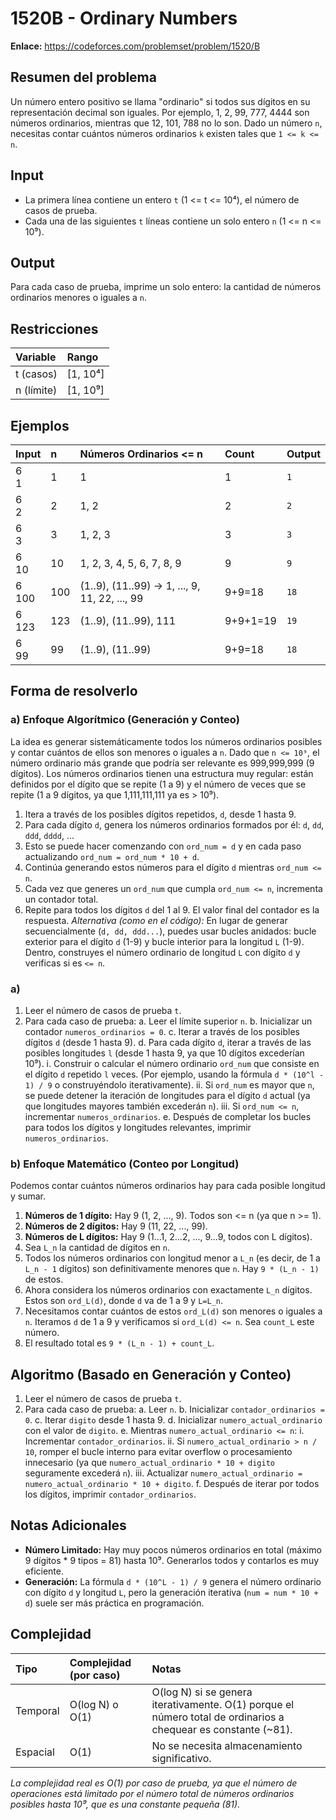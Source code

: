# 1520B - Ordinary Numbers

**Enlace:** https://codeforces.com/problemset/problem/1520/B

## Resumen del problema
Un número entero positivo se llama "ordinario" si todos sus dígitos en su representación decimal son iguales. Por ejemplo, 1, 2, 99, 777, 4444 son números ordinarios, mientras que 12, 101, 788 no lo son. Dado un número `n`, necesitas contar cuántos números ordinarios `k` existen tales que `1 <= k <= n`.

## Input
-   La primera línea contiene un entero `t` (1 <= t <= 10⁴), el número de casos de prueba.
-   Cada una de las siguientes `t` líneas contiene un solo entero `n` (1 <= n <= 10⁹).

## Output
Para cada caso de prueba, imprime un solo entero: la cantidad de números ordinarios menores o iguales a `n`.

## Restricciones

| Variable      | Rango      |
| :------------ | :--------- |
| t (casos)     | [1, 10⁴]   |
| n (límite)    | [1, 10⁹]   |

## Ejemplos

| Input    | n     | Números Ordinarios <= n                               | Count | Output |
| :------- | :---- | :---------------------------------------------------- | :---- | :----- |
| 6 <br> 1  | 1     | 1                                                   | 1     | `1`    |
| 6 <br> 2  | 2     | 1, 2                                                | 2     | `2`    |
| 6 <br> 3  | 3     | 1, 2, 3                                             | 3     | `3`    |
| 6 <br> 10 | 10    | 1, 2, 3, 4, 5, 6, 7, 8, 9                           | 9     | `9`    |
| 6 <br> 100| 100   | (1..9), (11..99) -> 1, ..., 9, 11, 22, ..., 99        | 9+9=18| `18`   |
| 6 <br> 123| 123   | (1..9), (11..99), 111                                 | 9+9+1=19| `19`   |
| 6 <br> 99 | 99    | (1..9), (11..99)                                      | 9+9=18| `18`   |

## Forma de resolverlo

### a) Enfoque Algorítmico (Generación y Conteo)
La idea es generar sistemáticamente todos los números ordinarios posibles y contar cuántos de ellos son menores o iguales a `n`. Dado que `n <= 10⁹`, el número ordinario más grande que podría ser relevante es 999,999,999 (9 dígitos). Los números ordinarios tienen una estructura muy regular: están definidos por el dígito que se repite (1 a 9) y el número de veces que se repite (1 a 9 dígitos, ya que 1,111,111,111 ya es > 10⁹).
1.  Itera a través de los posibles dígitos repetidos, `d`, desde 1 hasta 9.
2.  Para cada dígito `d`, genera los números ordinarios formados por él: `d`, `dd`, `ddd`, `dddd`, ...
3.  Esto se puede hacer comenzando con `ord_num = d` y en cada paso actualizando `ord_num = ord_num * 10 + d`.
4.  Continúa generando estos números para el dígito `d` mientras `ord_num <= n`.
5.  Cada vez que generes un `ord_num` que cumpla `ord_num <= n`, incrementa un contador total.
6.  Repite para todos los dígitos `d` del 1 al 9. El valor final del contador es la respuesta.
*Alternativa (como en el código):* En lugar de generar secuencialmente (`d, dd, ddd...`), puedes usar bucles anidados: bucle exterior para el dígito `d` (1-9) y bucle interior para la longitud `L` (1-9). Dentro, construyes el número ordinario de longitud `L` con dígito `d` y verificas si es `<= n`.
### a)
1.  Leer el número de casos de prueba `t`.
2.  Para cada caso de prueba:
    a.  Leer el límite superior `n`.
    b.  Inicializar un contador `numeros_ordinarios = 0`.
    c.  Iterar a través de los posibles dígitos `d` (desde 1 hasta 9).
    d.  Para cada dígito `d`, iterar a través de las posibles longitudes `l` (desde 1 hasta 9, ya que 10 dígitos excederían 10⁹).
        i.  Construir o calcular el número ordinario `ord_num` que consiste en el dígito `d` repetido `l` veces. (Por ejemplo, usando la fórmula `d * (10^l - 1) / 9` o construyéndolo iterativamente).
        ii. Si `ord_num` es mayor que `n`, se puede detener la iteración de longitudes para el dígito `d` actual (ya que longitudes mayores también excederán `n`).
        iii. Si `ord_num <= n`, incrementar `numeros_ordinarios`.
    e.  Después de completar los bucles para todos los dígitos y longitudes relevantes, imprimir `numeros_ordinarios`.
### b) Enfoque Matemático (Conteo por Longitud)
Podemos contar cuántos números ordinarios hay para cada posible longitud y sumar.
1.  **Números de 1 dígito:** Hay 9 (1, 2, ..., 9). Todos son <= n (ya que n >= 1).
2.  **Números de 2 dígitos:** Hay 9 (11, 22, ..., 99).
3.  **Números de L dígitos:** Hay 9 (1...1, 2...2, ..., 9...9, todos con L dígitos).
4.  Sea `L_n` la cantidad de dígitos en `n`.
5.  Todos los números ordinarios con longitud menor a `L_n` (es decir, de 1 a `L_n - 1` dígitos) son definitivamente menores que `n`. Hay `9 * (L_n - 1)` de estos.
6.  Ahora considera los números ordinarios con exactamente `L_n` dígitos. Estos son `ord_L(d)`, donde `d` va de 1 a 9 y `L=L_n`.
7.  Necesitamos contar cuántos de estos `ord_L(d)` son menores o iguales a `n`. Iteramos `d` de 1 a 9 y verificamos si `ord_L(d) <= n`. Sea `count_L` este número.
8.  El resultado total es `9 * (L_n - 1) + count_L`.

## Algoritmo (Basado en Generación y Conteo)
1.  Leer el número de casos de prueba `t`.
2.  Para cada caso de prueba:
    a.  Leer `n`.
    b.  Inicializar `contador_ordinarios = 0`.
    c.  Iterar `digito` desde 1 hasta 9.
    d.  Inicializar `numero_actual_ordinario` con el valor de `digito`.
    e.  Mientras `numero_actual_ordinario <= n`:
        i.   Incrementar `contador_ordinarios`.
        ii.  Si `numero_actual_ordinario > n / 10`, romper el bucle interno para evitar overflow o procesamiento innecesario (ya que `numero_actual_ordinario * 10 + digito` seguramente excederá `n`).
        iii. Actualizar `numero_actual_ordinario = numero_actual_ordinario * 10 + digito`.
    f.  Después de iterar por todos los dígitos, imprimir `contador_ordinarios`.

## Notas Adicionales
*   **Número Limitado:** Hay muy pocos números ordinarios en total (máximo 9 dígitos * 9 tipos = 81) hasta 10⁹. Generarlos todos y contarlos es muy eficiente.
*   **Generación:** La fórmula `d * (10^L - 1) / 9` genera el número ordinario con dígito `d` y longitud `L`, pero la generación iterativa (`num = num * 10 + d`) suele ser más práctica en programación.

## Complejidad

| Tipo        | Complejidad (por caso) | Notas                                       |
| :---------- | :--------------------- | :------------------------------------------ |
| Temporal    | O(log N) o O(1)        | O(log N) si se genera iterativamente. O(1) porque el número total de ordinarios a chequear es constante (~81). |
| Espacial    | O(1)                   | No se necesita almacenamiento significativo. |

*La complejidad real es O(1) por caso de prueba, ya que el número de operaciones está limitado por el número total de números ordinarios posibles hasta 10⁹, que es una constante pequeña (81).*